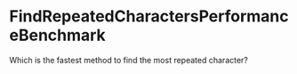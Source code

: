 # FindRepeatedCharactersPerformanceBenchmark
Which is the fastest method to find the most repeated character?
